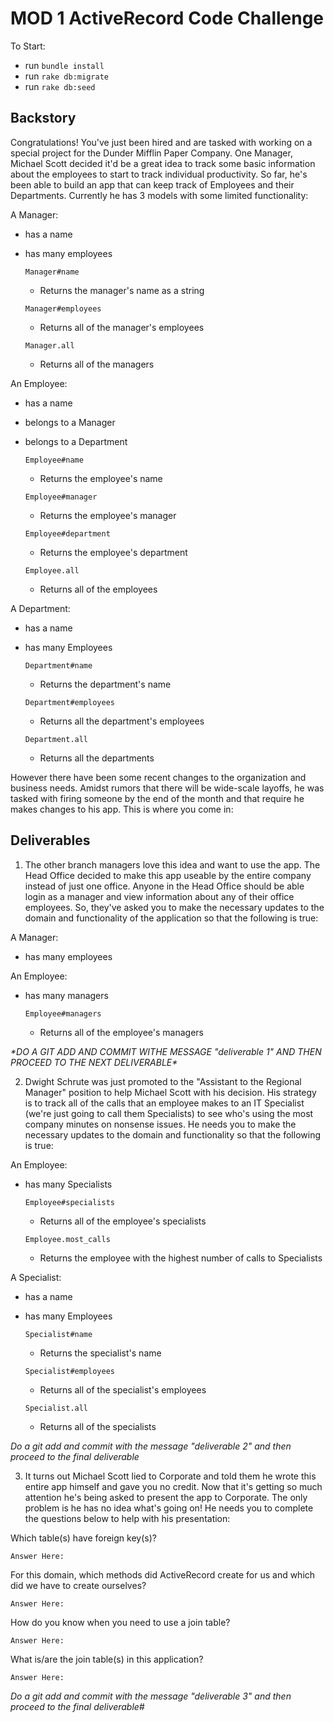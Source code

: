 # MOD 1 ActiveRecord Code Challenge

To Start:
 - run `bundle install`
 - run `rake db:migrate`
 - run `rake db:seed`

## Backstory

Congratulations! You've just been hired and are tasked with working on a special project for the Dunder Mifflin Paper Company. One Manager, Michael Scott decided it'd be a great idea to track some basic information about the employees to start to track individual productivity. So far, he's been able to build an app that can keep track of Employees and their Departments. Currently he has 3 models with some limited functionality:

A Manager:

- has a name
- has many employees

  `Manager#name`
    - Returns the manager's name as a string

  `Manager#employees`
    - Returns all of the manager's employees

  `Manager.all`
    - Returns all of the managers

An Employee:

- has a name
- belongs to a Manager
- belongs to a Department

  `Employee#name`
    - Returns the employee's name

  `Employee#manager`
    - Returns the employee's manager

  `Employee#department`
    - Returns the employee's department

  `Employee.all`
    - Returns all of the employees

A Department:

- has a name
- has many Employees

  `Department#name`
    - Returns the department's name

  `Department#employees`
    - Returns all the department's employees

  `Department.all`
    - Returns all the departments

However there have been some recent changes to the organization and business needs. Amidst rumors that there will be wide-scale layoffs, he was tasked with firing someone by the end of the month and  that require he makes changes to his app. This is where you come in:

## Deliverables

1. The other branch managers love this idea and want to use the app. The Head Office decided to make this app useable by the entire company instead of just one office. Anyone in the Head Office should be able login as a manager and view information about any of their office employees. So, they've asked you to make the necessary updates to the domain and functionality of the application so that the following is true:

A Manager:

- has many employees

An Employee:

- has many managers

  `Employee#managers`
    - Returns all of the employee's managers

_\*DO A GIT ADD AND COMMIT WITHE MESSAGE "deliverable 1" AND THEN PROCEED TO THE NEXT DELIVERABLE\*_

2. Dwight Schrute was just promoted to the "Assistant to the Regional Manager" position to help Michael Scott with his decision. His strategy is to track all of the calls that an employee makes to an IT Specialist (we're just going to call them Specialists) to see who's using the most company minutes on nonsense issues. He needs you to make the necessary updates to the domain and functionality so that the following is true:

An Employee:

- has many Specialists

  `Employee#specialists`
    - Returns all of the employee's specialists

  `Employee.most_calls`
    - Returns the employee with the highest number of calls to Specialists

A Specialist:

- has a name
- has many Employees

  `Specialist#name`
    - Returns the specialist's name
    
  `Specialist#employees`
    - Returns all of the specialist's employees
    
  `Specialist.all`
    - Returns all of the specialists

*Do a git add and commit with the message "deliverable 2" and then proceed to the final deliverable*

3. It turns out Michael Scott lied to Corporate and told them he wrote this entire app himself and gave you no credit. Now that it's getting so much attention he's being asked to present the app to Corporate. The only problem is he has no idea what's going on! He needs you to complete the questions below to help with his presentation:

  Which table(s) have foreign key(s)?
  
    Answer Here:

  For this domain, which methods did ActiveRecord create for us and which did we have to create ourselves?
  
    Answer Here:

  How do you know when you need to use a join table?
  
    Answer Here:

  What is/are the join table(s) in this application?
  
    Answer Here:

*Do a git add and commit with the message "deliverable 3" and then proceed to the final deliverable*# 

